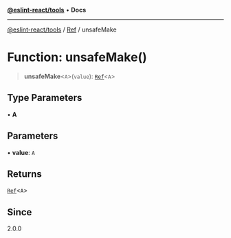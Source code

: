 [**@eslint-react/tools**](../../../README.md) • **Docs**

***

[@eslint-react/tools](../../../README.md) / [Ref](../README.md) / unsafeMake

# Function: unsafeMake()

> **unsafeMake**\<`A`\>(`value`): [`Ref`](../interfaces/Ref.md)\<`A`\>

## Type Parameters

• **A**

## Parameters

• **value**: `A`

## Returns

[`Ref`](../interfaces/Ref.md)\<`A`\>

## Since

2.0.0
